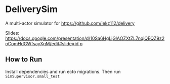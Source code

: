 # DeliverySim

A multi-actor simulator for https://github.com/lekz112/delivery

Slides: https://docs.google.com/presentation/d/10Sa6HgLjGlAOZXtZL7nqiQEQZ9z2oComHdGWfsayXqM/edit#slide=id.p

## How to Run
Install dependencies and run ecto migrations. Then run `SimSupervisor.small_test`

